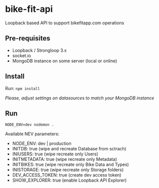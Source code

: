 # bike-fit-api

Loopback based API to support bikefitapp.com operations

## Pre-requisites

- Loopback / Strongloop 3.x
- socket.io
- MongoDB instance on some server (local or online)

## Install

Run: `npm install`

*Please, adjust settings on datasources to match your MongoDB instance*

## Run

`NODE_ENV=dev nodemon .`

Available NEV parameters:
  - NODE_ENV: dev | production
  - INITDB: true (wipe and recreate Database from sctrach)
  - INIUSERS: true (wipe recreate only Users)
  - INITMETADATA: true (wipe recreate only Metadata)
  - INITBIKES: true (wipe recreate only Bike Data and Types)
  - INISTORAGE: true (wipe recreate only Storage folders)
  - DEV_ACCESS_TOKEN: true (create dev access token)
  - SHOW_EXPLORER: true (enable Loopback API Explorer)
